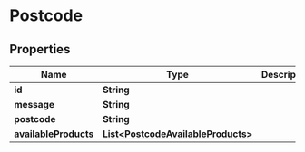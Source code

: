 # Postcode

## Properties
Name | Type | Description | Notes
------------ | ------------- | ------------- | -------------
**id** | **String** |  |  [optional]
**message** | **String** |  |  [optional]
**postcode** | **String** |  |  [optional]
**availableProducts** | [**List&lt;PostcodeAvailableProducts&gt;**](PostcodeAvailableProducts.md) |  |  [optional]
